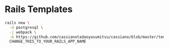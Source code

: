 
# Rails Templates

```bash
rails new \
  -d postgresql \
  -j webpack \
  -m https://github.com/cassianotadaoyasumitsu/cassiano/blob/master/template2.rb \
  CHANGE_THIS_TO_YOUR_RAILS_APP_NAME
```

